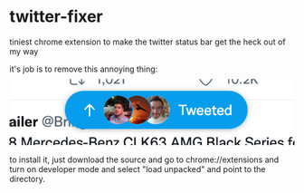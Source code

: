 # twitter-fixer
 tiniest chrome extension to make the twitter status bar get the heck out of my way

it's job is to remove this annoying thing:
![an image of the twitter status bar in the way](twitter-status-bar.png)

to install it, just download the source and go to chrome://extensions and turn on developer mode and select "load unpacked" and point to the directory.